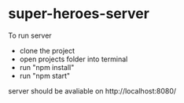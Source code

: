 # super-heroes-server

To run server
- clone the project
- open projects folder into terminal
- run "npm install"
- run "npm start"

server should be avaliable on http://localhost:8080/
